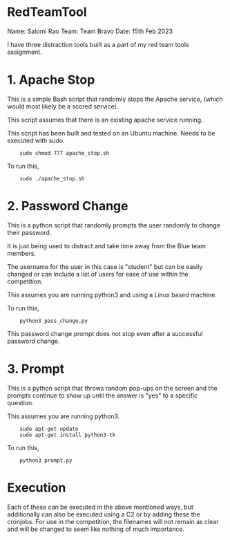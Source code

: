 # RedTeamTool

Name: Salomi Rao
Team: Team Bravo
Date: 15th Feb 2023

I have three distraction tools built as a part of my red team tools assignment.

# 1. Apache Stop

This is a simple Bash script that randomly stops the Apache service, (which would most likely be a scored service).

This script assumes that there is an existing apache service running.

This script has been built and tested on an Ubuntu machine. Needs to be executed with sudo.

```
    sudo chmod 777 apache_stop.sh
```

To run this, 
```
    sudo ./apache_stop.sh
```

# 2. Password Change

This is a python script that randomly prompts the user randomly to change their password.

It is just being used to distract and take time away from the Blue team members.

The username for the user in this case is "student" but can be easily changed or can include a list of users for ease of use within the competition.

This assumes you are running python3 and using a Linux based machine.

To run this, 
```
    python3 pass_change.py
```

This password change prompt does not stop even after a successful password change.

# 3. Prompt

This is a python script that throws random pop-ups on the screen and the prompts continue to show up until the answer is "yes" to a specific question.

This assumes you are running python3.

```
    sudo apt-get update
    sudo apt-get install python3-tk
```

To run this,
```
    python3 prompt.py
```


# Execution

Each of these can be executed in the above mentioned ways, but additionally can also be executed using a C2 or by adding these the cronjobs. For use in the competition, the filenames will not remain as clear and will be changed to seem like nothing of much importance.
